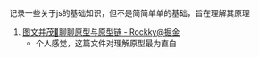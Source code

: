 记录一些关于js的基础知识，但不是简简单单的基础，旨在理解其原理

1. [图文并茂🌈聊聊原型与原型链 - Rockky@掘金](https://juejin.cn/post/7053331458101887007)
   - 个人感觉，这篇文件对理解原型最为直白